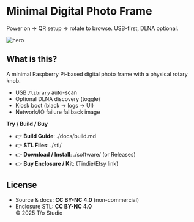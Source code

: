 # Minimal Digital Photo Frame
Power on → QR setup → rotate to browse. USB-first, DLNA optional.

![hero](./docs/images/hero.jpg)

## What is this?
A minimal Raspberry Pi-based digital photo frame with a physical rotary knob.
- USB `/library` auto-scan
- Optional DLNA discovery (toggle)
- Kiosk boot (black → logs → UI)
- Network/IO failure fallback image

**Try / Build / Buy**
- 👉 **Build Guide**: ./docs/build.md  
- 👉 **STL Files**: ./stl/  
- 👉 **Download / Install**: ./software/ (or Releases)  
- 👉 **Buy Enclosure / Kit**: (Tindie/Etsy link)

## License
- Source & docs: **CC BY-NC 4.0** (non-commercial)  
- Enclosure STL: **CC BY-NC 4.0**  
© 2025 T/o Studio
